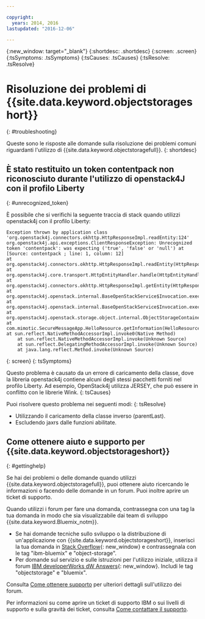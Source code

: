 ```yaml
---

copyright:
  years: 2014, 2016
lastupdated: "2016-12-06"

---
```

{:new_window: target="_blank"}
{:shortdesc: .shortdesc}
{:screen: .screen}
{:tsSymptoms: .tsSymptoms}
{:tsCauses: .tsCauses}
{:tsResolve: .tsResolve}

# Risoluzione dei problemi di {{site.data.keyword.objectstorageshort}}
{: #troubleshooting}


Queste sono le risposte alle domande sulla risoluzione dei problemi comuni riguardanti l'utilizzo di {{site.data.keyword.objectstoragefull}}.
{: shortdesc}

## È stato restituito un token contentpack non riconosciuto durante l'utilizzo di openstack4J con il profilo Liberty
{: #unrecognized_token}


È possibile che si verifichi la seguente traccia di stack quando utilizzi openstack4j con il profilo Liberty:
```
Exception thrown by application class 'org.openstack4j.connectors.okhttp.HttpResponseImpl.readEntity:124'
org.openstack4j.api.exceptions.ClientResponseException: Unrecognized token 'contentpack': was expecting ('true', 'false' or 'null') at [Source: contentpack ; line: 1, column: 12]
at org.openstack4j.connectors.okhttp.HttpResponseImpl.readEntity(HttpResponseImpl.java:124)
at org.openstack4j.core.transport.HttpEntityHandler.handle(HttpEntityHandler.java:56)
at org.openstack4j.connectors.okhttp.HttpResponseImpl.getEntity(HttpResponseImpl.java:68)
at org.openstack4j.openstack.internal.BaseOpenStackService$Invocation.execute(BaseOpenStackService.java:169)
at org.openstack4j.openstack.internal.BaseOpenStackService$Invocation.execute(BaseOpenStackService.java:163)
at org.openstack4j.openstack.storage.object.internal.ObjectStorageContainerServiceImpl.list(ObjectStorageContainerServiceImpl.java:41)
at com.mimotic.SecureMessageApp.HelloResource.getInformation(HelloResource.java:47)
at sun.reflect.NativeMethodAccessorImpl.invoke0(Native Method)
    at sun.reflect.NativeMethodAccessorImpl.invoke(Unknown Source)
    at sun.reflect.DelegatingMethodAccessorImpl.invoke(Unknown Source)
    at java.lang.reflect.Method.invoke(Unknown Source)
```
{: screen}
{: tsSymptoms}


Questo problema è causato da un errore di caricamento della classe, dove la libreria openstack4j contiene alcuni degli stessi pacchetti forniti nel profilo Liberty.  Ad esempio, OpenStack4j utilizza JERSEY, che può essere in conflitto con le librerie Wink.
{: tsCauses}


Puoi risolvere questo problema nei seguenti modi:
{: tsResolve}
  * Utilizzando il caricamento della classe inverso (parentLast).
  * Escludendo jaxrs dalle funzioni abilitate.


## Come ottenere aiuto e supporto per {{site.data.keyword.objectstorageshort}}
{: #gettinghelp}

Se hai dei problemi o delle domande quando utilizzi {{site.data.keyword.objectstoragefull}},
puoi ottenere aiuto ricercando le informazioni o facendo delle domande in un forum. Puoi inoltre aprire un ticket di supporto.

Quando utilizzi i forum per fare una domanda, contrassegna con una tag la tua domanda in modo che sia visualizzabile dai team di sviluppo {{site.data.keyword.Bluemix_notm}}.

* Se hai domande tecniche sullo sviluppo o la distribuzione di un'applicazione con {{site.data.keyword.objectstorageshort}},
inserisci la tua domanda in [Stack Overflow](http://stackoverflow.com/search?q=object-storage+ibm-bluemix){: new_window}
e contrassegnala con le  tag "ibm-bluemix" e "object-storage".
* Per domande sul servizio e sulle istruzioni per l'utilizzo iniziale, utilizza il forum [IBM developerWorks dW Answers](https://developer.ibm.com/answers/topics/objectstorage/?smartspace=bluemix){: new_window}. Includi le tag "objectstorage" e "bluemix".

Consulta [Come ottenere supporto](/docs/support/index.html#getting-help) per ulteriori dettagli sull'utilizzo dei forum.

Per informazioni su come aprire un ticket di supporto IBM o sui livelli di supporto e sulla gravità dei ticket, consulta
[Come contattare il supporto](/docs/support/index.html#contacting-support).
